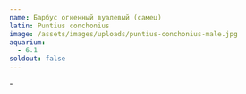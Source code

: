 ```yaml
---
name: Барбус огненный вуалевый (самец)
latin: Puntius conchonius
image: /assets/images/uploads/puntius-conchonius-male.jpg
aquarium:
  - 6.1
soldout: false
---
```

\-
